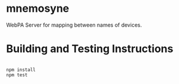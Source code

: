 # mnemosyne
WebPA Server for mapping between names of devices.

# Building and Testing Instructions

```

npm install
npm test
